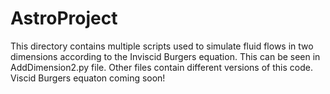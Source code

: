 # AstroProject
This directory contains multiple scripts used to simulate fluid flows in two dimensions according to the Inviscid Burgers equation. This can be seen in AddDimension2.py file. Other files contain different versions of this code. Viscid Burgers equaton coming soon!
